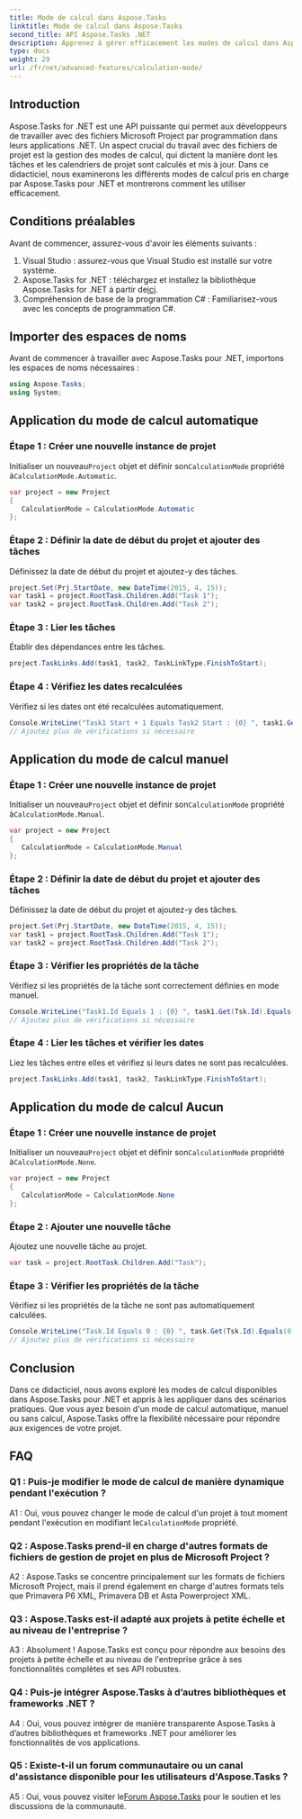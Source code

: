 ```yaml
---
title: Mode de calcul dans Aspose.Tasks
linktitle: Mode de calcul dans Aspose.Tasks
second_title: API Aspose.Tasks .NET
description: Apprenez à gérer efficacement les modes de calcul dans Aspose.Tasks pour .NET afin de rationaliser la planification des projets et les dépendances des tâches.
type: docs
weight: 29
url: /fr/net/advanced-features/calculation-mode/
---
```

## Introduction

Aspose.Tasks for .NET est une API puissante qui permet aux développeurs de travailler avec des fichiers Microsoft Project par programmation dans leurs applications .NET. Un aspect crucial du travail avec des fichiers de projet est la gestion des modes de calcul, qui dictent la manière dont les tâches et les calendriers de projet sont calculés et mis à jour. Dans ce didacticiel, nous examinerons les différents modes de calcul pris en charge par Aspose.Tasks pour .NET et montrerons comment les utiliser efficacement.

## Conditions préalables

Avant de commencer, assurez-vous d'avoir les éléments suivants :

1. Visual Studio : assurez-vous que Visual Studio est installé sur votre système.
2.  Aspose.Tasks for .NET : téléchargez et installez la bibliothèque Aspose.Tasks for .NET à partir de[ici](https://releases.aspose.com/tasks/net/).
3. Compréhension de base de la programmation C# : Familiarisez-vous avec les concepts de programmation C#.

## Importer des espaces de noms

Avant de commencer à travailler avec Aspose.Tasks pour .NET, importons les espaces de noms nécessaires :

```csharp
using Aspose.Tasks;
using System;


```

## Application du mode de calcul automatique

### Étape 1 : Créer une nouvelle instance de projet

 Initialiser un nouveau`Project` objet et définir son`CalculationMode` propriété à`CalculationMode.Automatic`.

```csharp
var project = new Project
{
   CalculationMode = CalculationMode.Automatic
};
```

### Étape 2 : Définir la date de début du projet et ajouter des tâches

Définissez la date de début du projet et ajoutez-y des tâches.

```csharp
project.Set(Prj.StartDate, new DateTime(2015, 4, 15));
var task1 = project.RootTask.Children.Add("Task 1");
var task2 = project.RootTask.Children.Add("Task 2");
```

### Étape 3 : Lier les tâches

Établir des dépendances entre les tâches.

```csharp
project.TaskLinks.Add(task1, task2, TaskLinkType.FinishToStart);
```

### Étape 4 : Vérifiez les dates recalculées

Vérifiez si les dates ont été recalculées automatiquement.

```csharp
Console.WriteLine("Task1 Start + 1 Equals Task2 Start : {0} ", task1.Get(Tsk.Start).AddDays(1).Equals(task2.Get(Tsk.Start)));
// Ajoutez plus de vérifications si nécessaire
```

## Application du mode de calcul manuel

### Étape 1 : Créer une nouvelle instance de projet

 Initialiser un nouveau`Project` objet et définir son`CalculationMode` propriété à`CalculationMode.Manual`.

```csharp
var project = new Project
{
   CalculationMode = CalculationMode.Manual
};
```

### Étape 2 : Définir la date de début du projet et ajouter des tâches

Définissez la date de début du projet et ajoutez-y des tâches.

```csharp
project.Set(Prj.StartDate, new DateTime(2015, 4, 15));
var task1 = project.RootTask.Children.Add("Task 1");
var task2 = project.RootTask.Children.Add("Task 2");
```

### Étape 3 : Vérifier les propriétés de la tâche

Vérifiez si les propriétés de la tâche sont correctement définies en mode manuel.

```csharp
Console.WriteLine("Task1.Id Equals 1 : {0} ", task1.Get(Tsk.Id).Equals(1));
// Ajoutez plus de vérifications si nécessaire
```

### Étape 4 : Lier les tâches et vérifier les dates

Liez les tâches entre elles et vérifiez si leurs dates ne sont pas recalculées.

```csharp
project.TaskLinks.Add(task1, task2, TaskLinkType.FinishToStart);
```

## Application du mode de calcul Aucun

### Étape 1 : Créer une nouvelle instance de projet

 Initialiser un nouveau`Project` objet et définir son`CalculationMode` propriété à`CalculationMode.None`.

```csharp
var project = new Project
{
   CalculationMode = CalculationMode.None
};
```

### Étape 2 : Ajouter une nouvelle tâche

Ajoutez une nouvelle tâche au projet.

```csharp
var task = project.RootTask.Children.Add("Task");
```

### Étape 3 : Vérifier les propriétés de la tâche

Vérifiez si les propriétés de la tâche ne sont pas automatiquement calculées.

```csharp
Console.WriteLine("Task.Id Equals 0 : {0} ", task.Get(Tsk.Id).Equals(0));
// Ajoutez plus de vérifications si nécessaire
```

## Conclusion

Dans ce didacticiel, nous avons exploré les modes de calcul disponibles dans Aspose.Tasks pour .NET et appris à les appliquer dans des scénarios pratiques. Que vous ayez besoin d'un mode de calcul automatique, manuel ou sans calcul, Aspose.Tasks offre la flexibilité nécessaire pour répondre aux exigences de votre projet.

## FAQ

### Q1 : Puis-je modifier le mode de calcul de manière dynamique pendant l'exécution ?

A1 : Oui, vous pouvez changer le mode de calcul d'un projet à tout moment pendant l'exécution en modifiant le`CalculationMode` propriété.

### Q2 : Aspose.Tasks prend-il en charge d'autres formats de fichiers de gestion de projet en plus de Microsoft Project ?

A2 : Aspose.Tasks se concentre principalement sur les formats de fichiers Microsoft Project, mais il prend également en charge d'autres formats tels que Primavera P6 XML, Primavera DB et Asta Powerproject XML.

### Q3 : Aspose.Tasks est-il adapté aux projets à petite échelle et au niveau de l'entreprise ?

A3 : Absolument ! Aspose.Tasks est conçu pour répondre aux besoins des projets à petite échelle et au niveau de l'entreprise grâce à ses fonctionnalités complètes et ses API robustes.

### Q4 : Puis-je intégrer Aspose.Tasks à d’autres bibliothèques et frameworks .NET ?

A4 : Oui, vous pouvez intégrer de manière transparente Aspose.Tasks à d’autres bibliothèques et frameworks .NET pour améliorer les fonctionnalités de vos applications.

### Q5 : Existe-t-il un forum communautaire ou un canal d'assistance disponible pour les utilisateurs d'Aspose.Tasks ?

 A5 : Oui, vous pouvez visiter le[Forum Aspose.Tasks](https://forum.aspose.com/c/tasks/15) pour le soutien et les discussions de la communauté.
